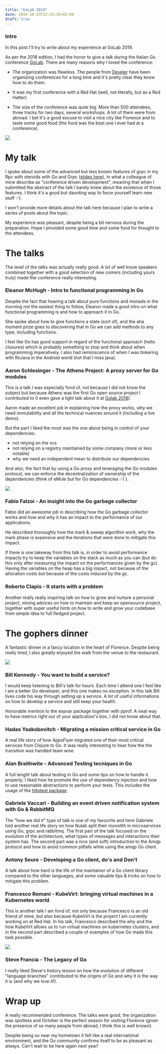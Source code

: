 ```yaml
---
title: "GoLab 2019"
date: 2019-10-23T22:23:55+02:00
draft: true
---
```


### Intro

In this post I'll try to write about my experience at GoLab 2019.

As per the 2018 edition, I had the honor to give a talk during the Italian Go conference [GoLab](https://golab.io/).
There are many reasons why I loved the conference:

- The organization was flawless. The people from [Develer](https://www.develer.com/) have been organizing conferences for a long time and it's pretty clear they know how to do them.

- It was my first conference with a Red Hat (well, not literally, but as a Red Hatter)

- The size of the conference was quite big. More than 500 attendees, three tracks for two days, several workshops. A lot of them were from abroad. I bet it's a good excuse to visit a nice city like Florence and to taste some good food (the food was the best one I ever had at a conference).

![](/images/golab/florence.jpg)

# My talk

I spoke about some of the advanced but less known features of grpc in my Rpc with steroids with Go and Grpc ([slides here](https://speakerdeck.com/fedepaol/rpc-on-steroids-with-go-and-grpc)), in what a colleague of mine describe as "conference driven development", meaning that when I submitted the abstract of the talk I barely knew about the existence of those features. I think it's a good but daunting way to force yourself learn new stuff :-).

I won't provide more details about the talk here because I plan to write a series of posts about the topic.

My experience was pleasant, despite being a bit nervous during the preparation. Hope I provided some good time and some food for thought to the attendees.

# The talks

The level of the talks was actually really good. A lot of well know speakers combined together with a good selection of new comers (including yours truly) made the conference really interesting.

### Eleanor McHugh - Intro to functional programming in Go

Despite the fact that hearing a talk about pure functions and monads in the morning not the easiest thing to follow, Eleanor made a good intro on what functional programming is and how to approach it in Go.

She spoke about how to give functions a state (sort of), and the aha moment prize goes to discovering that in Go we can add methods to any type, including functions.

I feel like Go has good support in regard of the functional approach (hello closures) which is probably something to stop and think about when programming imperatively. I also had reminiscence of when I was tinkering with RxJava in the Android world (not that I miss java).

### Aaron Schlesinger - The Athens Project: A proxy server for Go modules

This is a talk I was especially fond of, not because I did not know the subject but because Athens was the first Go open source project I contributed to (I even gave a light talk about it at [Golab 2018](https://youtu.be/yH3XPAQJTA8?t=553)).

Aaron made an excellent job in explaining how the proxy works, why we need immutability and all the technical nuances around it (including a live demo). 

But the part I liked the most was the one about being in control of your dependencies:

- not relying on the vcs
- not relying on a registry maintained by some company (more or less notable)
- why we need an independent mean to distribute our dependencies

And also, the fact that by using a Go proxy and leveraging the Go modules protocol, we can enforce the decentralization of ownership of the dependencies (think of eMule but for Go dependencies :-) ).

![](/images/golab/athens.jpg)


### Fabio Falzoi - An insight into the Go garbage collector

Fabio did an awesome job in describing how the Go garbage collector works and how and why it has an impact to the performance of our applications. 

He described thoroughly how the mark & sweep algorithm work, why the mark phase is expensive and the iterations that were done to mitigate this impact.

If there is one takeway from this talk is, in order to avoid performance impacts try to keep the variables on the stack as much as you can (but do this only after *measuring* the impact on the performances given by the gc). Having the variables on the heap has a big impact, not because of the allocation costs but because of the costs induced by the gc.

### Roberto Clapis - It starts with a problem

Another really really inspiring talk on how to grow and nurture a personal project, mixing advices on how to maintain and keep an opensource project, together with super useful hints on how to write and grow your codebase from simple idea to full fledged project.

# The gophers dinner

A fantastic dinner in a fancy location in the heart of Florence. Despite being really tired, I also greatly enjoyed the walk from the venue to the restaurant.

![](/images/golab/dinner.jpg)


### Bill Kennedy - You want to build a service?

I would keep listening to Bill's talk for hours. Each time I attend one I feel like I am a better Go developer, and this one makes no exception. In this talk Bill lives code his way through setting up a service. A lot of useful informations on how to develop a service and still keep your health.

Honorable mention to the expvar package together with pprof. A neat way to have metrics right out of your application's box, I did not know about that.

### Hadas Yaakobovitch - Migrating a mission critical service in Go

A real life story of how AppsFlyer migrated one of their most critical services from Clojure to Go. It was really interesting to hear how the the transition was handled team wise.

### Alan Braithwite - Advanced Testing tecniques in Go

A full lenght talk about testing in Go and some tips on how to handle it properly. I liked how he promote the use of dependency injection and how to use reasonable abstractions to perform your tests. This includes the usage of the [httptest package](https://golang.org/pkg/net/http/httptest/).

### Gabriele Vaccari - Building an event driven notification system with Go & RabbitMQ

The "how we did it" type of talk is one of my favourite and here Gabriele told another real life story on how Nulab split their monolith in microservices using Go, grpc and rabbitmq.
The first part of the talk focused on the evolution of the architecture, what types of messages and interactions their system has. The second part was a nice (and soft) introduction to the Amqp protocol and how to avoid common pitfalls while using the amqp Go client.

### Antony Seure - Developing a Go client, do's and Don't

A talk about how hard is the life of the maintainer of a Go client library compared to the other languages, and some valuable tips & tricks on how to mitigate this problem.

### Francesco Romani - KubeVirt: bringing virtual machines in a Kubernetes world

This is another talk I am fond of, not only because Francesco is an old friend of mine, but also because KubeVirt is the project I am currently working on at Red Hat. In his talk, Francesco described the why and the how KubeVirt allows us to run virtual machines on kubernetes clusters, and in the second part described a couple of examples of how Go made this task possible.

![](/images/golab/fromani.jpg)


### Steve Francia - The Legacy of Go

I really liked Steve's history lesson on how the evolution of different "language branches" contributed to the origins of Go and why it is the way it is (and why we love it!).

# Wrap up

A really recommended conference. The talks were good, the organization was spotless and October is the perfect season for visiting Florence (given the presence of so many people from abroad, I think this is well known).

Despite being so near my hometown it felt like a real international environment, and the Go community confirms itself to be as pleasant as always. Can't wait to be here again next year!

